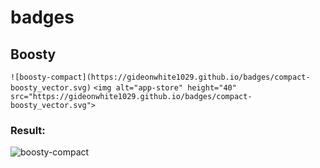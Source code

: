 # badges

## Boosty
```![boosty-compact](https://gideonwhite1029.github.io/badges/compact-boosty_vector.svg)```
```<img alt="app-store" height="40" src="https://gideonwhite1029.github.io/badges/compact-boosty_vector.svg">```
### Result:
![boosty-compact](https://gideonwhite1029.github.io/badges/compact-boosty_vector.svg)
